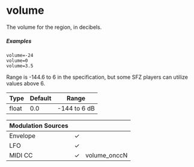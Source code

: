 # volume

The volume for the region, in decibels.

##### Examples

```
volume=-24
volume=0
volume=3.5
```

Range is -144.6 to 6 in the specification,
but some SFZ players can utilize values above 6.

| Type  | Default | Range        |
| ---   | ---     | ---          |
| float | 0.0     | -144 to 6 dB |

| Modulation Sources |     |              |
| ---                | --- | ---          |
| Envelope           |  ✓  |              |
| LFO                |  ✓  |              |
| MIDI CC            |  ✓  | volume_onccN |
